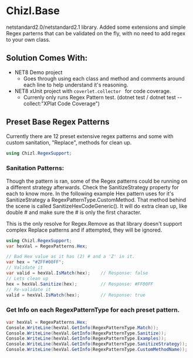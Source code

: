 # Chizl.Base
netstandard2.0/netstandard2.1 library.  Added some extensions and simple Regex parterns that can be validated on the fly, with no need to add regex to your own class.

## Solution Comes With:

* NET8 Demo project 
	- Goes through using each class and method and comments around each line to help understand it's reasoning.
* NET8 xUnit project with `coverlet.collector ` for code coverage.
	- Currenly only runs Regex Pattern test. (dotnet test / dotnet test --collect:"XPlat Code Coverage")

## Preset Base Regex Patterns
Currently there are 12 preset extensive regex patterns and some with custom sanitation, "Replace", methods for clean up.
```csharp
using Chizl.RegexSupport;
```

### Sanitation Patterns:
Though the pattern is ran, some of the Regex patterns could be running on a different strategy afterwards.  Check the SanitizeStrategy property for each to know more.  In the following example Hex pattern uses for it's SanitizeStrategy a RegexPatternType.CustomMethod.  That method behind the scene is called SanitizeHexCodeGeneric().  It will do extra clean up, like double # and make sure the # is only the first character.  

This is the only resolve for Regex.Remove as that library doesn't support complex Replace patterns and if attempted, they will be ignored.
```csharp
using Chizl.RegexSupport;
var hexVal = RegexPatterns.Hex;

// Bad Hex value as it has (2) # and a 'Z' in it.
var hex = "#ZFF#00FF";
// Validate it
var valid = hexVal.IsMatch(hex);	// Response: false
// Lets clean up
hex = hexVal.Sanitize(hex);			// Response: #FF00FF
// Re-validate it
valid = hexVal.IsMatch(hex);        // Response: true
```

### Get Info on each RegexPatternType for each preset pattern.
```csharp
var hexVal = RegexPatterns.Hex;
Console.WriteLine(hexVal.GetInfo(RegexPatternType.Match));              //^#?([a-fA-F0-9]{8}|[a-fA-F0-9]{6}|[a-fA-F0-9]{3})$
Console.WriteLine(hexVal.GetInfo(RegexPatternType.Sanitize));           //[^#a-fA-F0-9$]
Console.WriteLine(hexVal.GetInfo(RegexPatternType.Examples));           //#CCC, CCC, #C0C0C0, C0C0C0, #FFC0C0C0, FFC0C0C0
Console.WriteLine(hexVal.GetInfo(RegexPatternType.SanitizeStrategy));   //CustomMethod
Console.WriteLine(hexVal.GetInfo(RegexPatternType.CustomMethodName));   //SanitizeHexCodeGeneric
```
